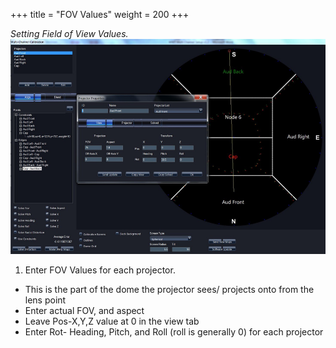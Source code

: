 +++
title = "FOV Values"
weight = 200
+++

_Setting Field of View Values._
![](assets/setfov.png)

1. Enter FOV Values for each projector.
  - This is the part of the dome the projector sees/ projects onto from the
    lens point
  - Enter actual FOV, and aspect
  - Leave Pos-X,Y,Z value at 0 in the view tab
  - Enter Rot- Heading, Pitch, and Roll (roll is generally 0) for each
    projector
